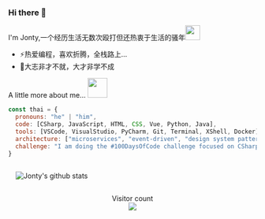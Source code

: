 ### Hi there 👋
I'm Jonty,一个经历生活无数次殴打但还热衷于生活的骚年<img src="https://media.giphy.com/media/WUlplcMpOCEmTGBtBW/giphy.gif" width="30"> 
- ⚡热爱编程，喜欢折腾，全栈路上...
- 🌱大志非才不就，大才非学不成

 A little more about me...  <img src="https://media.giphy.com/media/VgCDAzcKvsR6OM0uWg/giphy.gif" width="40">

```javascript
const thai = {
  pronouns: "he" | "him",
  code: [CSharp, JavaScript, HTML, CSS, Vue, Python, Java],
  tools: [VSCode, VisualStudio, PyCharm, Git, Terminal, XShell, Docker],
  architecture: ["microservices", "event-driven", "design system pattern"],
  challenge: "I am doing the #100DaysOfCode challenge focused on CSharp and JavaScript"
}
```

<p style="padding:15px">
    <img src="https://github-readme-stats.vercel.app/api?username=JontyMin&show_icons=true&theme=tokyonight" title="Jonty's github stats" />
   <p align="center"> 
  Visitor count<br>
  <img src="https://profile-counter.glitch.me/jontymin/count.svg" />
</p>
</p>








